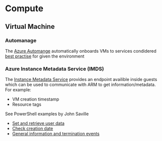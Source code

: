 # Compute

## Virtual Machine

### Automanage

The [Azure Automange](https://learn.microsoft.com/en-AU/azure/automanage/overview-about) automatically onboards VMs to services condidered [best practise](https://learn.microsoft.com/en-AU/azure/automanage/automanage-windows-server) for given the environment

### Azure Instance Metadata Service (IMDS)

The [Instance Metadata Service](https://learn.microsoft.com/en-us/azure/virtual-machines/instance-metadata-service?tabs=windows) provides an endpoint availible inside guests which can be used to communicate with ARM to get information/metadata.  For example:

- VM creation timestamp
- Resource tags

See PowerShell examples by John Saville

- [Set and retrieve user data](https://github.com/johnthebrit/AzureMasterClass/blob/master/Part07VMandVMSS/UserData.ps1)
- [Check creation date](https://github.com/johnthebrit/AzureMasterClass/blob/master/Part07VMandVMSS/CheckCreationDate.ps1)
- [General information and termination events](https://github.com/johnthebrit/AzureMasterClass/blob/master/Part07VMandVMSS/VMSSTerminate.ps1)
